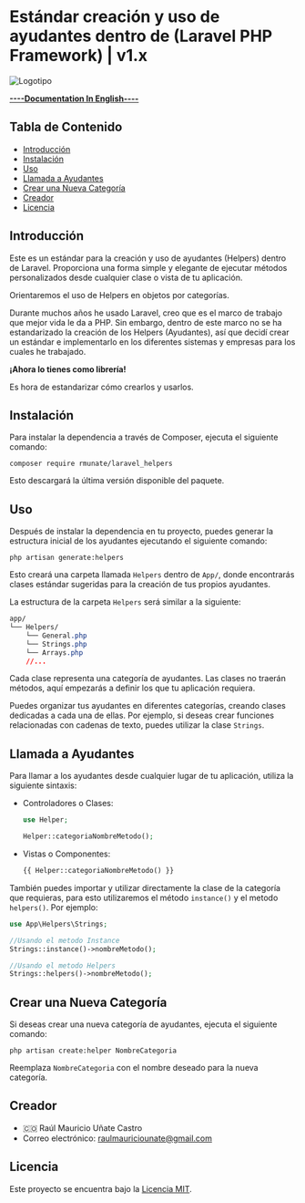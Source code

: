 # Estándar creación y uso de ayudantes dentro de (Laravel PHP Framework) | v1.x

![Logotipo](https://github.com/rmunate/PHP2JS/assets/91748598/447112ed-7993-4808-bfb8-fd85da3c0010)

[**----Documentation In English----**](README.md)
## Tabla de Contenido
- [Introducción](#introducción)
- [Instalación](#instalación)
- [Uso](#uso)
- [Llamada a Ayudantes](#llamada-a-ayudantes)
- [Crear una Nueva Categoría](#crear-una-nueva-categoría)
- [Creador](#creador)
- [Licencia](#licencia)

## Introducción
Este es un estándar para la creación y uso de ayudantes (Helpers) dentro de Laravel. Proporciona una forma simple y elegante de ejecutar métodos personalizados desde cualquier clase o vista de tu aplicación.

Orientaremos el uso de Helpers en objetos por categorías.

Durante muchos años he usado Laravel, creo que es el marco de trabajo que mejor vida le da a PHP. Sin embargo, dentro de este marco no se ha estandarizado la creación de los Helpers (Ayudantes), así que decidí crear un estándar e implementarlo en los diferentes sistemas y empresas para los cuales he trabajado.

**¡Ahora lo tienes como librería!**

Es hora de estandarizar cómo crearlos y usarlos.

## Instalación
Para instalar la dependencia a través de Composer, ejecuta el siguiente comando:

```shell
composer require rmunate/laravel_helpers
```

Esto descargará la última versión disponible del paquete.

## Uso
Después de instalar la dependencia en tu proyecto, puedes generar la estructura inicial de los ayudantes ejecutando el siguiente comando:

```shell
php artisan generate:helpers
```

Esto creará una carpeta llamada `Helpers` dentro de `App/`, donde encontrarás clases estándar sugeridas para la creación de tus propios ayudantes.

La estructura de la carpeta `Helpers` será similar a la siguiente:

```css
app/
└── Helpers/
    └── General.php
    └── Strings.php
    └── Arrays.php
    //...
```

Cada clase representa una categoría de ayudantes.
Las clases no traerán métodos, aquí empezarás a definir los que tu aplicación requiera.

Puedes organizar tus ayudantes en diferentes categorías, creando clases dedicadas a cada una de ellas. Por ejemplo, si deseas crear funciones relacionadas con cadenas de texto, puedes utilizar la clase `Strings`.

## Llamada a Ayudantes
Para llamar a los ayudantes desde cualquier lugar de tu aplicación, utiliza la siguiente sintaxis:

- Controladores o Clases:
  ```php
  use Helper;
  
  Helper::categoriaNombreMetodo();
  ```

- Vistas o Componentes:
  ```php
  {{ Helper::categoriaNombreMetodo() }}
  ```

También puedes importar y utilizar directamente la clase de la categoría que requieras, para esto utilizaremos el método `instance()` y el metodo `helpers()`. Por ejemplo:

```php
use App\Helpers\Strings;

//Usando el metodo Instance
Strings::instance()->nombreMetodo();

//Usando el metodo Helpers
Strings::helpers()->nombreMetodo();
```

## Crear una Nueva Categoría
Si deseas crear una nueva categoría de ayudantes, ejecuta el siguiente comando:

```shell
php artisan create:helper NombreCategoria
```
Reemplaza `NombreCategoria` con el nombre deseado para la nueva categoría.

## Creador
- 🇨🇴 Raúl Mauricio Uñate Castro
- Correo electrónico: raulmauriciounate@gmail.com

## Licencia
Este proyecto se encuentra bajo la [Licencia MIT](https://choosealicense.com/licenses/mit/).
